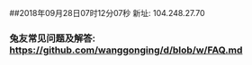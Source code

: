 ##2018年09月28日07时12分07秒 新址: 104.248.27.70
### 兔友常见问题及解答: https://github.com/wanggonging/d/blob/w/FAQ.md
